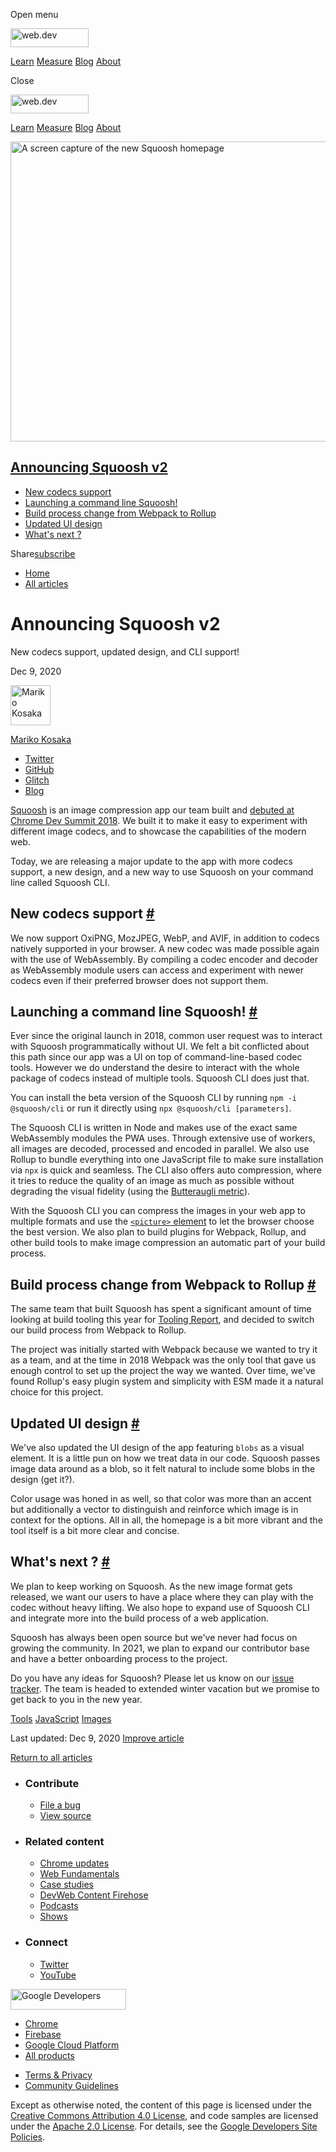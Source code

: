 <span class="w-tooltip w-tooltip--left">Open menu</span>

<a href="/" class="gc-analytics-event header-default__logo-link"><img src="/images/lockup.svg" alt="web.dev" class="header-default__logo" width="125" height="30" /></a>

<a href="/learn/" class="gc-analytics-event header-default__link">Learn</a> <a href="/measure/" class="gc-analytics-event header-default__link">Measure</a> <a href="/blog/" class="gc-analytics-event header-default__link">Blog</a> <a href="/about/" class="gc-analytics-event header-default__link">About</a>

<span class="w-tooltip">Close</span>

<a href="/" class="gc-analytics-event"><img src="/images/lockup.svg" alt="web.dev" class="drawer-default__logo" width="125" height="30" /></a>

<a href="/learn/" class="gc-analytics-event drawer-default__link">Learn</a> <a href="/measure/" class="gc-analytics-event drawer-default__link">Measure</a> <a href="/blog/" class="gc-analytics-event drawer-default__link">Blog</a> <a href="/about/" class="gc-analytics-event drawer-default__link">About</a>

<img src="https://web-dev.imgix.net/image/admin/T6HOx3Tl5ns0H9sTolsh.jpg?auto=format" alt="A screen capture of the new Squoosh homepage" class="w-hero w-hero--cover" sizes="100vw" srcset="https://web-dev.imgix.net/image/admin/T6HOx3Tl5ns0H9sTolsh.jpg?auto=format&amp;w=200 200w, https://web-dev.imgix.net/image/admin/T6HOx3Tl5ns0H9sTolsh.jpg?auto=format&amp;w=228 228w, https://web-dev.imgix.net/image/admin/T6HOx3Tl5ns0H9sTolsh.jpg?auto=format&amp;w=260 260w, https://web-dev.imgix.net/image/admin/T6HOx3Tl5ns0H9sTolsh.jpg?auto=format&amp;w=296 296w, https://web-dev.imgix.net/image/admin/T6HOx3Tl5ns0H9sTolsh.jpg?auto=format&amp;w=338 338w, https://web-dev.imgix.net/image/admin/T6HOx3Tl5ns0H9sTolsh.jpg?auto=format&amp;w=385 385w, https://web-dev.imgix.net/image/admin/T6HOx3Tl5ns0H9sTolsh.jpg?auto=format&amp;w=439 439w, https://web-dev.imgix.net/image/admin/T6HOx3Tl5ns0H9sTolsh.jpg?auto=format&amp;w=500 500w, https://web-dev.imgix.net/image/admin/T6HOx3Tl5ns0H9sTolsh.jpg?auto=format&amp;w=571 571w, https://web-dev.imgix.net/image/admin/T6HOx3Tl5ns0H9sTolsh.jpg?auto=format&amp;w=650 650w, https://web-dev.imgix.net/image/admin/T6HOx3Tl5ns0H9sTolsh.jpg?auto=format&amp;w=741 741w, https://web-dev.imgix.net/image/admin/T6HOx3Tl5ns0H9sTolsh.jpg?auto=format&amp;w=845 845w, https://web-dev.imgix.net/image/admin/T6HOx3Tl5ns0H9sTolsh.jpg?auto=format&amp;w=964 964w, https://web-dev.imgix.net/image/admin/T6HOx3Tl5ns0H9sTolsh.jpg?auto=format&amp;w=1098 1098w, https://web-dev.imgix.net/image/admin/T6HOx3Tl5ns0H9sTolsh.jpg?auto=format&amp;w=1252 1252w, https://web-dev.imgix.net/image/admin/T6HOx3Tl5ns0H9sTolsh.jpg?auto=format&amp;w=1428 1428w, https://web-dev.imgix.net/image/admin/T6HOx3Tl5ns0H9sTolsh.jpg?auto=format&amp;w=1600 1600w" width="1600" height="480" />

<a href="#announcing-squoosh-v2" class="w-toc__header--link">Announcing Squoosh v2</a>
--------------------------------------------------------------------------------------

-   [New codecs support](#new-codecs-support)
-   [Launching a command line Squoosh!](#launching-a-command-line-squoosh!)
-   [Build process change from Webpack to Rollup](#build-process-change-from-webpack-to-rollup)
-   [Updated UI design](#updated-ui-design)
-   [What's next ?](#what's-next)

Share<a href="/newsletter/" class="gc-analytics-event w-actions__fab w-actions__fab--subscribe"><span>subscribe</span></a>

-   <a href="/" class="gc-analytics-event w-breadcrumbs__link w-breadcrumbs__link--left-justify">Home</a>
-   <a href="/blog" class="gc-analytics-event w-breadcrumbs__link">All articles</a>

Announcing Squoosh v2
=====================

New codecs support, updated design, and CLI support!

Dec 9, 2020

[<img src="https://web-dev.imgix.net/image/admin/TaVHIb4KixCUF6XheH7z.jpg?auto=format&amp;fit=crop&amp;h=64&amp;w=64" alt="Mariko Kosaka" class="w-author__image" sizes="(min-width: 64px) 64px, calc(100vw - 48px)" srcset="https://web-dev.imgix.net/image/admin/TaVHIb4KixCUF6XheH7z.jpg?fit=crop&amp;h=64&amp;w=64&amp;auto=format&amp;dpr=1&amp;q=75, https://web-dev.imgix.net/image/admin/TaVHIb4KixCUF6XheH7z.jpg?fit=crop&amp;h=64&amp;w=64&amp;auto=format&amp;dpr=2&amp;q=50 2x, https://web-dev.imgix.net/image/admin/TaVHIb4KixCUF6XheH7z.jpg?fit=crop&amp;h=64&amp;w=64&amp;auto=format&amp;dpr=3&amp;q=35 3x, https://web-dev.imgix.net/image/admin/TaVHIb4KixCUF6XheH7z.jpg?fit=crop&amp;h=64&amp;w=64&amp;auto=format&amp;dpr=4&amp;q=23 4x, https://web-dev.imgix.net/image/admin/TaVHIb4KixCUF6XheH7z.jpg?fit=crop&amp;h=64&amp;w=64&amp;auto=format&amp;dpr=5&amp;q=20 5x" width="64" height="64" />](/authors/kosamari/)

<a href="/authors/kosamari/" class="w-author__name-link">Mariko Kosaka</a>

-   <a href="https://twitter.com/kosamari" class="w-author__link">Twitter</a>
-   <a href="https://github.com/kosamari" class="w-author__link">GitHub</a>
-   <a href="https://glitch.com/@kosamari" class="w-author__link">Glitch</a>
-   <a href="https://kosamari.com/" class="w-author__link">Blog</a>

[Squoosh](https://squoosh.app) is an image compression app our team built and [debuted at Chrome Dev Summit 2018](https://youtu.be/ipNW6lJHVEs). We built it to make it easy to experiment with different image codecs, and to showcase the capabilities of the modern web.

Today, we are releasing a major update to the app with more codecs support, a new design, and a new way to use Squoosh on your command line called Squoosh CLI.

New codecs support <a href="#new-codecs-support" class="w-headline-link">#</a>
------------------------------------------------------------------------------

We now support OxiPNG, MozJPEG, WebP, and AVIF, in addition to codecs natively supported in your browser. A new codec was made possible again with the use of WebAssembly. By compiling a codec encoder and decoder as WebAssembly module users can access and experiment with newer codecs even if their preferred browser does not support them.

Launching a command line Squoosh! <a href="#launching-a-command-line-squoosh!" class="w-headline-link">#</a>
------------------------------------------------------------------------------------------------------------

Ever since the original launch in 2018, common user request was to interact with Squoosh programmatically without UI. We felt a bit conflicted about this path since our app was a UI on top of command-line-based codec tools. However we do understand the desire to interact with the whole package of codecs instead of multiple tools. Squoosh CLI does just that.

You can install the beta version of the Squoosh CLI by running `npm -i @squoosh/cli` or run it directly using `npx @squoosh/cli [parameters]`.

The Squoosh CLI is written in Node and makes use of the exact same WebAssembly modules the PWA uses. Through extensive use of workers, all images are decoded, processed and encoded in parallel. We also use Rollup to bundle everything into one JavaScript file to make sure installation via `npx` is quick and seamless. The CLI also offers auto compression, where it tries to reduce the quality of an image as much as possible without degrading the visual fidelity (using the [Butteraugli metric](https://github.com/google/butteraugli)).

With the Squoosh CLI you can compress the images in your web app to multiple formats and use the [`<picture>` element](https://developer.mozilla.org/en-US/docs/Web/HTML/Element/picture) to let the browser choose the best version. We also plan to build plugins for Webpack, Rollup, and other build tools to make image compression an automatic part of your build process.

Build process change from Webpack to Rollup <a href="#build-process-change-from-webpack-to-rollup" class="w-headline-link">#</a>
--------------------------------------------------------------------------------------------------------------------------------

The same team that built Squoosh has spent a significant amount of time looking at build tooling this year for [Tooling Report](https://bundlers.tooling.report/), and decided to switch our build process from Webpack to Rollup.

The project was initially started with Webpack because we wanted to try it as a team, and at the time in 2018 Webpack was the only tool that gave us enough control to set up the project the way we wanted. Over time, we've found Rollup's easy plugin system and simplicity with ESM made it a natural choice for this project.

Updated UI design <a href="#updated-ui-design" class="w-headline-link">#</a>
----------------------------------------------------------------------------

We've also updated the UI design of the app featuring `blobs` as a visual element. It is a little pun on how we treat data in our code. Squoosh passes image data around as a blob, so it felt natural to include some blobs in the design (get it?).

Color usage was honed in as well, so that color was more than an accent but additionally a vector to distinguish and reinforce which image is in context for the options. All in all, the homepage is a bit more vibrant and the tool itself is a bit more clear and concise.

What's next ? <a href="#what&#39;s-next" class="w-headline-link">#</a>
----------------------------------------------------------------------

We plan to keep working on Squoosh. As the new image format gets released, we want our users to have a place where they can play with the codec without heavy lifting. We also hope to expand use of Squoosh CLI and integrate more into the build process of a web application.

Squoosh has always been open source but we've never had focus on growing the community. In 2021, we plan to expand our contributor base and have a better onboarding process to the project.

Do you have any ideas for Squoosh? Please let us know on our [issue tracker](https://github.com/GoogleChromeLabs/squoosh/issues). The team is headed to extended winter vacation but we promise to get back to you in the new year.

<a href="/tags/tools/" class="w-chip">Tools</a> <a href="/tags/javascript/" class="w-chip">JavaScript</a> <a href="/tags/images/" class="w-chip">Images</a>

<span class="w-mr--sm">Last updated: Dec 9, 2020 </span>[Improve article](https://github.com/GoogleChrome/web.dev/blob/master/src/site/content/en/blog/squoosh-v2/index.md)

<a href="/blog" class="gc-analytics-event w-article-navigation__link w-article-navigation__link--back w-article-navigation__link--single">Return to all articles</a>

-   ### Contribute

    -   <a href="https://github.com/GoogleChrome/web.dev/issues/new?assignees=&amp;labels=bug&amp;template=bug_report.md&amp;title=" class="w-footer__linkbox-link">File a bug</a>
    -   <a href="https://github.com/googlechrome/web.dev" class="w-footer__linkbox-link">View source</a>

-   ### Related content

    -   <a href="https://blog.chromium.org/" class="w-footer__linkbox-link">Chrome updates</a>
    -   <a href="https://developers.google.com/web/" class="w-footer__linkbox-link">Web Fundamentals</a>
    -   <a href="https://developers.google.com/web/showcase/" class="w-footer__linkbox-link">Case studies</a>
    -   <a href="https://devwebfeed.appspot.com/" class="w-footer__linkbox-link">DevWeb Content Firehose</a>
    -   <a href="/podcasts/" class="w-footer__linkbox-link">Podcasts</a>
    -   <a href="/shows/" class="w-footer__linkbox-link">Shows</a>

-   ### Connect

    -   <a href="https://www.twitter.com/ChromiumDev" class="w-footer__linkbox-link">Twitter</a>
    -   <a href="https://www.youtube.com/user/ChromeDevelopers" class="w-footer__linkbox-link">YouTube</a>

<a href="https://developers.google.com/" class="w-footer__utility-logo-link"><img src="/images/lockup-color.png" alt="Google Developers" class="w-footer__utility-logo" width="185" height="33" /></a>

-   <a href="https://developer.chrome.com/" class="w-footer__utility-link">Chrome</a>
-   <a href="https://firebase.google.com/" class="w-footer__utility-link">Firebase</a>
-   <a href="https://cloud.google.com/" class="w-footer__utility-link">Google Cloud Platform</a>
-   <a href="https://developers.google.com/products" class="w-footer__utility-link">All products</a>

<!-- -->

-   <a href="https://policies.google.com/" class="w-footer__utility-link">Terms &amp; Privacy</a>
-   <a href="/community-guidelines/" class="w-footer__utility-link">Community Guidelines</a>

Except as otherwise noted, the content of this page is licensed under the [Creative Commons Attribution 4.0 License](https://creativecommons.org/licenses/by/4.0/), and code samples are licensed under the [Apache 2.0 License](https://www.apache.org/licenses/LICENSE-2.0). For details, see the [Google Developers Site Policies](https://developers.google.com/terms/site-policies).
